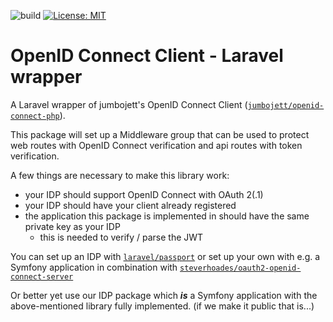 ![build](https://github.com/coddin-web/oidc-client-laravel-wrapper/actions/workflows/main.yml/badge.svg?event=push)
[![License: MIT](https://img.shields.io/badge/License-MIT-yellow.svg)](https://opensource.org/licenses/MIT)


# OpenID Connect Client - Laravel wrapper
A Laravel wrapper of jumbojett's OpenID Connect Client ([`jumbojett/openid-connect-php`][1]).

This package will set up a Middleware group that can be used to protect web routes with OpenID Connect
verification and api routes with token verification.

A few things are necessary to make this library work:
- your IDP should support OpenID Connect with OAuth 2(.1) 
- your IDP should have your client already registered
- the application this package is implemented in should have the same private key as your IDP
  - this is needed to verify / parse the JWT

You can set up an IDP with [`laravel/passport`][2] or set up your own with e.g. a Symfony application in combination with 
[`steverhoades/oauth2-openid-connect-server`][3]

Or better yet use our IDP package which ***is*** a Symfony application with the above-mentioned library fully implemented.
(if we make it public that is...)

[1]: https://github.com/jumbojett/OpenID-Connect-PHP
[2]: https://laravel.com/docs/9.x/passport
[3]: https://github.com/steverhoades/oauth2-openid-connect-server
